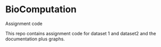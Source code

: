 # BioComputation
Assignment code

This repo contains assignment code for dataset 1 and dataset2 and the documentation plus graphs.
